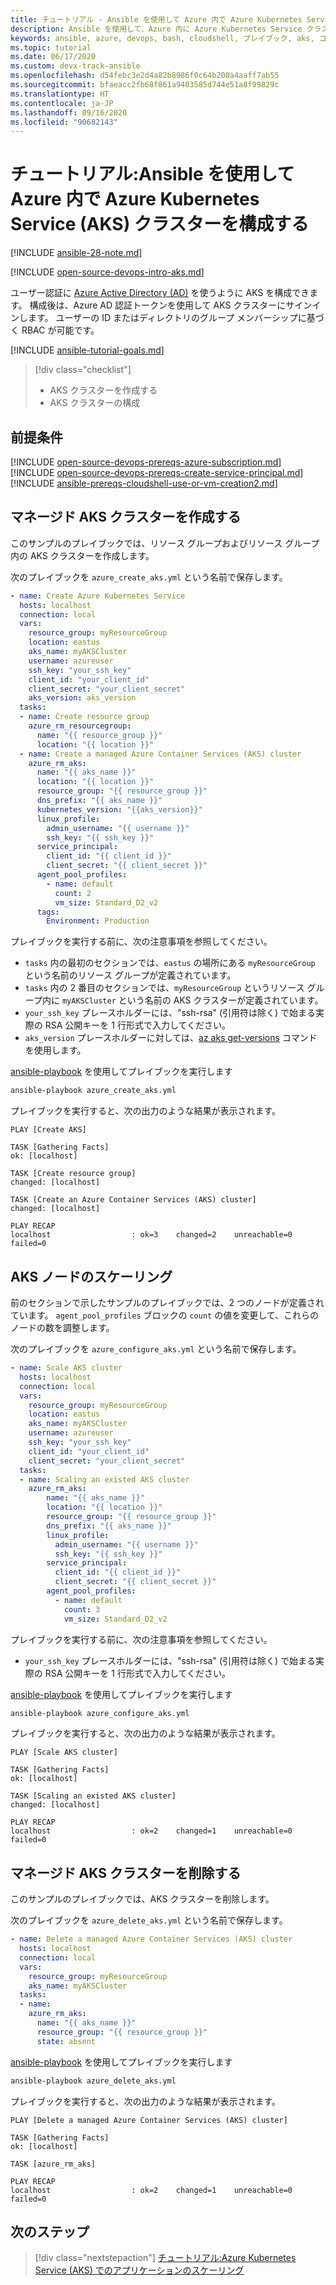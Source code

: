 ```yaml
---
title: チュートリアル - Ansible を使用して Azure 内で Azure Kubernetes Service (AKS) クラスターを構成する
description: Ansible を使用して、Azure 内に Azure Kubernetes Service クラスターを作成し、管理する方法について説明します。
keywords: ansible, azure, devops, bash, cloudshell, プレイブック, aks, コンテナー, aks, kubernetes
ms.topic: tutorial
ms.date: 06/17/2020
ms.custom: devx-track-ansible
ms.openlocfilehash: d54febc3e2d4a82b8986f0c64b200a4aaff7ab55
ms.sourcegitcommit: bfaeacc2fb68f861a9403585d744e51a8f99829c
ms.translationtype: HT
ms.contentlocale: ja-JP
ms.lasthandoff: 09/16/2020
ms.locfileid: "90682143"
---
```

# <a name="tutorial-configure-azure-kubernetes-service-aks-clusters-in-azure-using-ansible"></a>チュートリアル:Ansible を使用して Azure 内で Azure Kubernetes Service (AKS) クラスターを構成する

[!INCLUDE [ansible-28-note.md](includes/ansible-28-note.md)]

[!INCLUDE [open-source-devops-intro-aks.md](../includes/open-source-devops-intro-aks.md)]

ユーザー認証に [Azure Active Directory (AD)](/azure/active-directory/) を使うように AKS を構成できます。 構成後は、Azure AD 認証トークンを使用して AKS クラスターにサインインします。 ユーザーの ID またはディレクトリのグループ メンバーシップに基づく RBAC が可能です。

[!INCLUDE [ansible-tutorial-goals.md](includes/ansible-tutorial-goals.md)]

> [!div class="checklist"]
>
> * AKS クラスターを作成する
> * AKS クラスターの構成

## <a name="prerequisites"></a>前提条件

[!INCLUDE [open-source-devops-prereqs-azure-subscription.md](../includes/open-source-devops-prereqs-azure-subscription.md)]
[!INCLUDE [open-source-devops-prereqs-create-service-principal.md](../includes/open-source-devops-prereqs-create-service-principal.md)]
[!INCLUDE [ansible-prereqs-cloudshell-use-or-vm-creation2.md](includes/ansible-prereqs-cloudshell-use-or-vm-creation2.md)]

## <a name="create-a-managed-aks-cluster"></a>マネージド AKS クラスターを作成する

このサンプルのプレイブックでは、リソース グループおよびリソース グループ内の AKS クラスターを作成します。

次のプレイブックを `azure_create_aks.yml` という名前で保存します。

```yml
- name: Create Azure Kubernetes Service
  hosts: localhost
  connection: local
  vars:
    resource_group: myResourceGroup
    location: eastus
    aks_name: myAKSCluster
    username: azureuser
    ssh_key: "your_ssh_key"
    client_id: "your_client_id"
    client_secret: "your_client_secret"
    aks_version: aks_version
  tasks:
  - name: Create resource group
    azure_rm_resourcegroup:
      name: "{{ resource_group }}"
      location: "{{ location }}"
  - name: Create a managed Azure Container Services (AKS) cluster
    azure_rm_aks:
      name: "{{ aks_name }}"
      location: "{{ location }}"
      resource_group: "{{ resource_group }}"
      dns_prefix: "{{ aks_name }}"
      kubernetes_version: "{{aks_version}}"
      linux_profile:
        admin_username: "{{ username }}"
        ssh_key: "{{ ssh_key }}"
      service_principal:
        client_id: "{{ client_id }}"
        client_secret: "{{ client_secret }}"
      agent_pool_profiles:
        - name: default
          count: 2
          vm_size: Standard_D2_v2
      tags:
        Environment: Production
```

プレイブックを実行する前に、次の注意事項を参照してください。

- `tasks` 内の最初のセクションでは、`eastus` の場所にある `myResourceGroup` という名前のリソース グループが定義されています。
- `tasks` 内の 2 番目のセクションでは、`myResourceGroup` というリソース グループ内に `myAKSCluster` という名前の AKS クラスターが定義されています。
- `your_ssh_key` プレースホルダーには、"ssh-rsa" (引用符は除く) で始まる実際の RSA 公開キーを 1 行形式で入力してください。
- `aks_version` プレースホルダーに対しては、[az aks get-versions](/cli/azure/aks#az-aks-get-versions) コマンドを使用します。

[ansible-playbook](https://docs.ansible.com/ansible/latest/cli/ansible-playbook.html) を使用してプレイブックを実行します

```bash
ansible-playbook azure_create_aks.yml
```

プレイブックを実行すると、次の出力のような結果が表示されます。

```Output
PLAY [Create AKS] 

TASK [Gathering Facts] 
ok: [localhost]

TASK [Create resource group] 
changed: [localhost]

TASK [Create an Azure Container Services (AKS) cluster] 
changed: [localhost]

PLAY RECAP 
localhost                  : ok=3    changed=2    unreachable=0    failed=0
```

## <a name="scale-aks-nodes"></a>AKS ノードのスケーリング

前のセクションで示したサンプルのプレイブックでは、2 つのノードが定義されています。 `agent_pool_profiles` ブロックの `count` の値を変更して、これらのノードの数を調整します。

次のプレイブックを `azure_configure_aks.yml` という名前で保存します。

```yml
- name: Scale AKS cluster
  hosts: localhost
  connection: local
  vars:
    resource_group: myResourceGroup
    location: eastus
    aks_name: myAKSCluster
    username: azureuser
    ssh_key: "your_ssh_key"
    client_id: "your_client_id"
    client_secret: "your_client_secret"
  tasks:
  - name: Scaling an existed AKS cluster
    azure_rm_aks:
        name: "{{ aks_name }}"
        location: "{{ location }}"
        resource_group: "{{ resource_group }}"
        dns_prefix: "{{ aks_name }}"
        linux_profile:
          admin_username: "{{ username }}"
          ssh_key: "{{ ssh_key }}"
        service_principal:
          client_id: "{{ client_id }}"
          client_secret: "{{ client_secret }}"
        agent_pool_profiles:
          - name: default
            count: 3
            vm_size: Standard_D2_v2
```

プレイブックを実行する前に、次の注意事項を参照してください。

- `your_ssh_key` プレースホルダーには、"ssh-rsa" (引用符は除く) で始まる実際の RSA 公開キーを 1 行形式で入力してください。

[ansible-playbook](https://docs.ansible.com/ansible/latest/cli/ansible-playbook.html) を使用してプレイブックを実行します

```bash
ansible-playbook azure_configure_aks.yml
```

プレイブックを実行すると、次の出力のような結果が表示されます。

```Output
PLAY [Scale AKS cluster] 

TASK [Gathering Facts] 
ok: [localhost]

TASK [Scaling an existed AKS cluster] 
changed: [localhost]

PLAY RECAP 
localhost                  : ok=2    changed=1    unreachable=0    failed=0
```

## <a name="delete-a-managed-aks-cluster"></a>マネージド AKS クラスターを削除する

このサンプルのプレイブックでは、AKS クラスターを削除します。

次のプレイブックを `azure_delete_aks.yml` という名前で保存します。


```yml
- name: Delete a managed Azure Container Services (AKS) cluster
  hosts: localhost
  connection: local
  vars:
    resource_group: myResourceGroup
    aks_name: myAKSCluster
  tasks:
  - name:
    azure_rm_aks:
      name: "{{ aks_name }}"
      resource_group: "{{ resource_group }}"
      state: absent
  ```

[ansible-playbook](https://docs.ansible.com/ansible/latest/cli/ansible-playbook.html) を使用してプレイブックを実行します

```bash
ansible-playbook azure_delete_aks.yml
```

プレイブックを実行すると、次の出力のような結果が表示されます。

```Output
PLAY [Delete a managed Azure Container Services (AKS) cluster] 

TASK [Gathering Facts] 
ok: [localhost]

TASK [azure_rm_aks] 

PLAY RECAP 
localhost                  : ok=2    changed=1    unreachable=0    failed=0
```

## <a name="next-steps"></a>次のステップ

> [!div class="nextstepaction"]
> [チュートリアル:Azure Kubernetes Service (AKS) でのアプリケーションのスケーリング](/azure/aks/tutorial-kubernetes-scale)